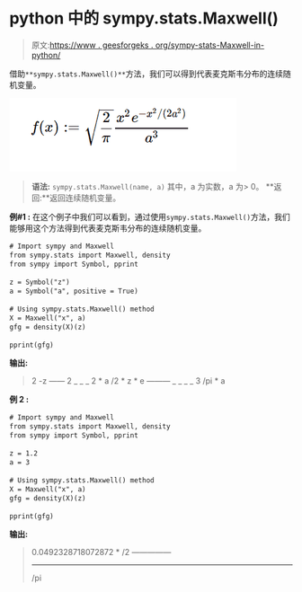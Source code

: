 # python 中的 sympy.stats.Maxwell()

> 原文:[https://www . geesforgeks . org/sympy-stats-Maxwell-in-python/](https://www.geeksforgeeks.org/sympy-stats-maxwell-in-python/)

借助`**sympy.stats.Maxwell()**`方法，我们可以得到代表麦克斯韦分布的连续随机变量。

![](img/ea9a97f3e0563e0180c9281e083154da.png)

> **语法:** `sympy.stats.Maxwell(name, a)`
> 其中，a 为实数，a 为> 0。
> **返回:**返回连续随机变量。

**例#1 :**
在这个例子中我们可以看到，通过使用`sympy.stats.Maxwell()`方法，我们能够用这个方法得到代表麦克斯韦分布的连续随机变量。

```
# Import sympy and Maxwell
from sympy.stats import Maxwell, density
from sympy import Symbol, pprint

z = Symbol("z")
a = Symbol("a", positive = True)

# Using sympy.stats.Maxwell() method
X = Maxwell("x", a)
gfg = density(X)(z)

pprint(gfg)
```

**输出:**

> 2
> -z
> ——
> 2
> _ _ _ 2 * a
> \/2 * z * e
> ———
> _ _ _ _ 3
> \/pi * a

**例 2 :**

```
# Import sympy and Maxwell
from sympy.stats import Maxwell, density
from sympy import Symbol, pprint

z = 1.2
a = 3

# Using sympy.stats.Maxwell() method
X = Maxwell("x", a)
gfg = density(X)(z)

pprint(gfg)
```

**输出:**

> 0.0492328718072872 * \/2
> —————
> _ _ _ _
> \/pi